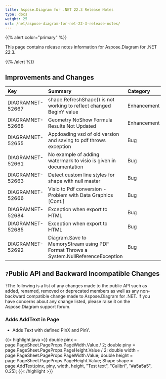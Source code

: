 ```yaml
---
title: Aspose.Diagram for .NET 22.3 Release Notes
type: docs
weight: 25
url: /net/aspose-diagram-for-net-22-3-release-notes/
---
```


{{% alert color="primary" %}} 

This page contains release notes information for Aspose.Diagram for .NET 22.3.

{{% /alert %}} 
## **Improvements and Changes**

|**Key**|**Summary**|**Category**|
| :- | :- | :- |
|DIAGRAMNET-52667|shape.RefreshShape() is not working to reflect changed BeginY value|Enhancement|
|DIAGRAMNET-52668|Geometry NoShow Formula Results Not Updated|Enhancement|
|DIAGRAMNET-52655|App:loading vsd of old version and saving to pdf throws exception|Bug|
|DIAGRAMNET-52661|No example of adding watermark to visio is given in documentation|Bug|
|DIAGRAMNET-52663|Detect custom line styles for shape with null master|Bug|
|DIAGRAMNET-52666|Visio to Pdf conversion - Problem with Data Graphics [Cont.]|Bug|
|DIAGRAMNET-52684|Exception when export to HTML|Bug|
|DIAGRAMNET-52685|Exception when export to HTML|Bug|
|DIAGRAMNET-52692|Diagram.Save to MemoryStream using PDF Format Throws a System.NullReferenceException|Bug|

## `?`**Public API and Backward Incompatible Changes**
`?`The following is a list of any changes made to the public API such as added, renamed, removed or deprecated members as well as any non-backward compatible change made to Aspose.Diagram for .NET. If you have concerns about any change listed, please raise it on the Aspose.Diagram support forum.

### **Adds AddText in Page**
- Adds Text with defined PinX and PinY.

{{< highlight java >}}
double pinx = page.PageSheet.PageProps.PageWidth.Value / 2;
double piny = page.PageSheet.PageProps.PageHeight.Value / 2;
double width = page.PageSheet.PageProps.PageWidth.Value;
double height = page.PageSheet.PageProps.PageHeight.Value;
Shape shape = page.AddText(pinx, piny, width, height, "Test text", "Calibri", "#a5a5a5", 0.25);
{{< /highlight >}}
